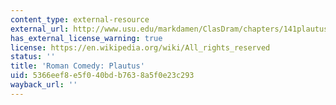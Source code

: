 ```yaml
---
content_type: external-resource
external_url: http://www.usu.edu/markdamen/ClasDram/chapters/141plautus.htm
has_external_license_warning: true
license: https://en.wikipedia.org/wiki/All_rights_reserved
status: ''
title: 'Roman Comedy: Plautus'
uid: 5366eef8-e5f0-40bd-b763-8a5f0e23c293
wayback_url: ''
---
```

